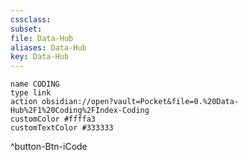 ```yaml
---
cssclass:
subset:
file: Data-Hub
aliases: Data-Hub
key: Data-Hub
---
```

```button
name CODING
type link
action obsidian://open?vault=Pocket&file=0.%20Data-Hub%2F1%20Coding%2FIndex-Coding
customColor #ffffa3
customTextColor #333333
```
^button-Btn-iCode

